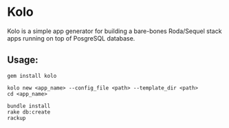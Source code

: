 # Kolo
Kolo is a simple app generator for building a bare-bones Roda/Sequel stack apps running on top of PosgreSQL database.

## Usage:
```
gem install kolo

kolo new <app_name> --config_file <path> --template_dir <path>
cd <app_name>

bundle install
rake db:create
rackup
```
